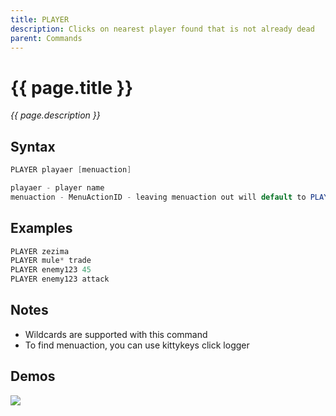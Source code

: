 ```yaml
---
title: PLAYER
description: Clicks on nearest player found that is not already dead
parent: Commands
---
```


# {{ page.title }}

_{{ page.description }}_

## Syntax

```java
PLAYER playaer [menuaction] 

playaer - player name
menuaction - MenuActionID - leaving menuaction out will default to PLAYER_SECOND_OPTION (45)
```

## Examples

```java
PLAYER zezima
PLAYER mule* trade
PLAYER enemy123 45
PLAYER enemy123 attack
```

## Notes

- Wildcards are supported with this command
- To find menuaction, you can use kittykeys click logger

## Demos

![](N/A)

